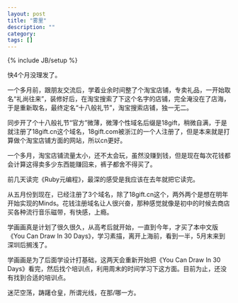 ```yaml
---
layout: post
title: "雾里"
description: ""
category: 
tags: []
---
```

{% include JB/setup %}

快4个月没理发了。

一个多月前，跟朋友交流后，学着业余时间整了个淘宝店铺，专卖礼品，一开始取名“礼尚往来”，装修好后，在淘宝搜索了下这个名字的店铺，完全淹没在了店海，于是重新取名，最终定名“十八般礼节”，淘宝搜索店铺，独一无二。

同步开了个十八般礼节“官方”微薄，微薄个性域名后缀是18gift，稍微自满，于是就注册了18gift.cn这个域名，18gift.com被浙江的一个人注册了，但是本来就是打算做个淘宝店铺方面的网站，所以cn更好。

一个多月，淘宝店铺流量太小，还不太会玩，虽然没赚到钱，但是现在每次花钱都会计算这得卖多少东西能赚回来，裤子都舍不得买了。

前几天读完《Ruby元编程》，最深的感受是我应该在去年就把它读完。

从五月份到现在，已经注册了3个域名，除了18gift.cn这个，两外两个是想在明年开始实现的Minds。花钱注册域名让人很兴奋，那种感觉就像是初中的时候去商店买各种流行音乐磁带，有快感，上瘾。

学画画真是计划了很久很久，从高考后就开始，一直到今年，才买了本中文版《You Can Draw In 30 Days》，学习素描，离开上海前，看到一半，5月末来到深圳后搁浅了。

学画画是为了后面学设计打基础，这两天会重新开始把《You Can Draw In 30 Days》看完，然后找个培训点，利用周末的时间学习下这方面。目前为止，还没有找到合适的培训点。

迷茫空荡，踌躇仓皇，所谓光线，在那/哪一方。
